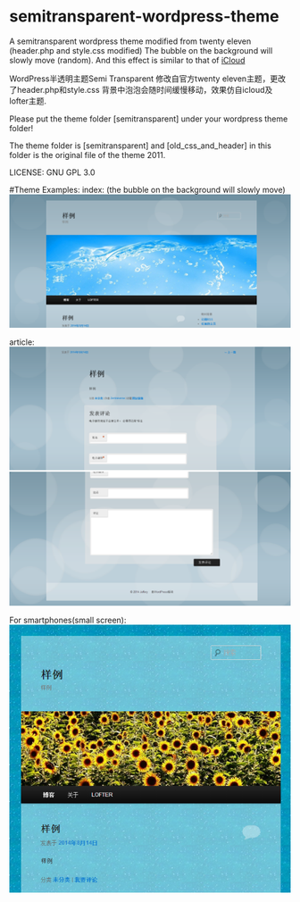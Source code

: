 semitransparent-wordpress-theme
===============================

A semitransparent wordpress theme modified from twenty eleven (header.php and style.css modified)
The bubble on the background will slowly move (random). And this effect is similar to that of <a href="https://www.icloud.com/">iCloud</a>

WordPress半透明主题Semi Transparent 修改自官方twenty eleven主题，更改了header.php和style.css 
背景中泡泡会随时间缓慢移动，效果仿自icloud及lofter主题.  

Please put the theme folder [semitransparent] under your wordpress theme folder!

The theme folder is [semitransparent] and [old_css_and_header] in this folder is the original file of the theme 2011.  
  
LICENSE: GNU GPL 3.0  

#Theme Examples:
index: (the bubble on the background will slowly move)
<img src="./example_image/index.PNG" />

article:
<img src="./example_image/spec1.PNG" />
<img src="./example_image/spec2.PNG" />

For smartphones(small screen):
<img src="./example_image/smallscreen.PNG" />
